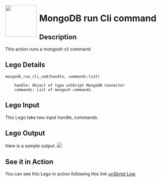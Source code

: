 [<img align="left" src="https://unskript.com/assets/favicon.png" width="100" height="100" style="padding-right: 5px">](https://unskript.com/assets/favicon.png) 
<h1>MongoDB run Cli command</h1>

## Description
This action runs a mongosh cli command


## Lego Details

    mongodb_run_cli_cmd(handle, commands:list)

        handle: Object of type unSkript MongoDB Connector
        commands: List of mongosh commands 

## Lego Input
This Lego take two input handle, commands.

## Lego Output
Here is a sample output.
<img src="./1.png">


## See it in Action

You can see this Lego in action following this link [unSkript Live](https://us.app.unskript.io)